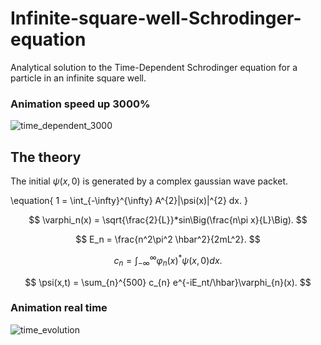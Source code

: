 # Infinite-square-well-Schrodinger-equation
Analytical solution to the Time-Dependent Schrodinger equation for a particle in an infinite square well.

### Animation speed up 3000%
![time_dependent_3000](https://github.com/timothypholmes/Infinite-square-well-Schrodinger-equation/blob/master/time_dependent_3000.gif)

## The theory

The initial $\psi(x,0)$ is generated by a complex gaussian wave packet. 

\equation{
1 = \int_{-\infty}^{\infty} A^{2}|\psi(x)|^{2} dx.
}

$$
\varphi_n(x) = \sqrt{\frac{2}{L}}*sin\Big(\frac{n\pi x}{L}\Big).
$$

$$
E_n = \frac{n^2\pi^2 \hbar^2}{2mL^2}.
$$

$$
c_n = \int_{-\infty}^{\infty} \varphi_n(x)^{*} \psi(x,0) dx.
$$

$$
\psi(x,t) = \sum_{n}^{500} c_{n} e^{-iE_nt/\hbar}\varphi_{n}(x).
$$

### Animation real time
![time_evolution](https://github.com/timothypholmes/Infinite-square-well-Schrodinger-equation/blob/master/time_evolution.gif)
